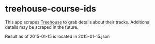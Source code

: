 treehouse-course-ids
====================

This app scrapes [Treehouse](http://teamtreehouse.com) to grab details about their tracks. Additional details may be scraped in the future.

Result as of 2015-01-15 is located in 2015-01-15.json
